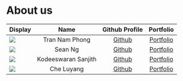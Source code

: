 # About us

Display |      Name      | Github Profile | Portfolio 
--------|:--------------:|:--------------:|:---------:
![](https://avatars.githubusercontent.com/u/40479420) | Tran Nam Phong | [Github](https://github.com/Sukkaito) | [Portfolio](https://www.linkedin.com/in/sukkaito/)
![](https://via.placeholder.com/100.png?text=Photo) | Sean Ng | [Github](https://github.com/seanngja/) | [Portfolio](docs/team/johndoe.md)
![](https://via.placeholder.com/100.png?text=Photo) | Kodeeswaran Sanjith | [Github](https://github.com/KSanjith) | [Portfolio](https://github.com/KSanjith)
![](https://via.placeholder.com/100.png?text=Photo) | Che Luyang | [Github](https://github.com/3CCLY) | [Portfolio](https://github.com/3CCLY)
